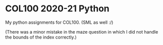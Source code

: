 # COL100 2020-21 Python
 My python assignments for COL100. (SML as well :/)

(There was a minor mistake in the maze question in which I did not handle the bounds of the index correctly.)
